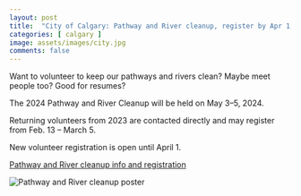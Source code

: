 ```yaml
---
layout: post
title:  "City of Calgary: Pathway and River cleanup, register by Apr 1, 2024"
categories: [ calgary ]
image: assets/images/city.jpg
comments: false
---
```


Want to volunteer to keep our pathways and rivers clean?  Maybe meet people too? Good for resumes?

The 2024 Pathway and River Cleanup will be held on May 3–5, 2024.

Returning volunteers from 2023 are contacted directly and may register from Feb. 13 – March 5.

New volunteer registration is open until April 1.

[Pathway and River cleanup info and registration](https://www.calgary.ca/volunteer/pathway-river-cleanup.html)

![Pathway and River cleanup poster](https://www.calgary.ca/content/www/en/home/volunteer/pathway-river-cleanup/jcr%3acontent/root/maincontentpar/responsivegrid/grid/column-0-r0/hero_banner2714/image.img.jpg)